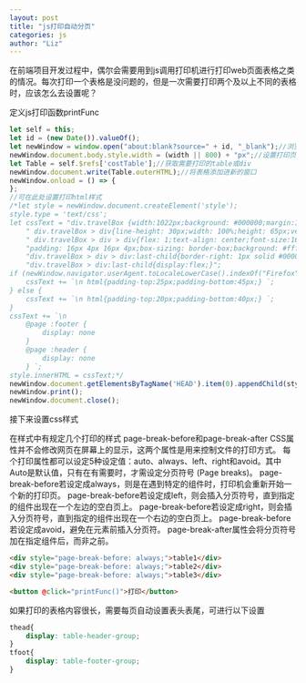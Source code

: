 ```yaml
---
layout: post
title: "js打印自动分页"
categories: js
author: "Liz"
---
```


在前端项目开发过程中，偶尔会需要用到js调用打印机进行打印web页面表格之类的情况。每次打印一个表格是没问题的，但是一次需要打印两个及以上不同的表格时，应该怎么去设置呢？

定义js打印函数printFunc

```js
let self = this;
let id = (new Date()).valueOf();
let newWindow = window.open("about:blank?source=" + id, "_blank");//浏览器打开空白页
newWindow.document.body.style.width = (width || 800) + "px";//设置打印页宽
let Table = self.$refs['costTable'];//获取需要打印的table或div
newWindow.document.write(Table.outerHTML);//将表格添加进新的窗口
newWindow.onload = () => {
};
//可在此处设置打印html样式
/*let style = newWindow.document.createElement('style');
style.type = 'text/css';
let cssText = "div.travelBox {width:1022px;background: #000000;margin:1px;}\n" +
    " div.travelBox > div{line-height: 30px;width: 100%;height: 65px;vertical-align: middle;display: flex;flex-direction: row;}\n" +
    " div.travelBox > div > div{flex: 1;text-align: center;font-size:16px;width: 100px;height: 65px;border-left: 1px solid #000000;border-top: 1px solid #000000;" +
    "padding: 16px 4px 16px 4px;box-sizing: border-box;background: #ffffff;vertical-align: middle;}" +
    "div.travelBox > div > div:last-child{border-right: 1px solid #000000;}" +
    "div.travelBox > div:last-child{display:flex;}";
if (newWindow.navigator.userAgent.toLocaleLowerCase().indexOf("Firefox".toLocaleLowerCase()) > -1) {
    cssText += `\n html{padding-top:25px;padding-bottom:45px;} `;
} else {
    cssText += `\n html{padding-top:20px;padding-bottom:40px;} `;
}
cssText += `\n
    @page :footer {
        display: none
    }
    @page :header {
        display: none
    } `;
style.innerHTML = cssText;*/
newWindow.document.getElementsByTagName('HEAD').item(0).appendChild(style);
newWindow.print();
newWindow.document.close();
```

接下来设置css样式

在样式中有规定几个打印的样式
page-break-before和page-break-after CSS属性并不会修改网页在屏幕上的显示，这两个属性是用来控制文件的打印方式。
每个打印属性都可以设定5种设定值：auto、always、left、right和avoid。其中Auto是默认值，只有在有需要时，才需设定分页符号 (Page breaks)。
page-break-before若设定成always，则是在遇到特定的组件时，打印机会重新开始一个新的打印页。
page-break-before若设定成left，则会插入分页符号，直到指定的组件出现在一个左边的空白页上。
page-break-before若设定成right，则会插入分页符号，直到指定的组件出现在一个右边的空白页上。
page-break-before若设定成avoid，避免在元素前插入分页符。
page-break-after属性会将分页符号加在指定组件后，而非之前。
```html
<div style="page-break-before: always;">table1</div>
<div style="page-break-before: always;">table2</div>
<div style="page-break-before: always;">table3</div>

<button @click="printFunc()">打印</button>
```
如果打印的表格内容很长，需要每页自动设置表头表尾，可进行以下设置

```css
thead{
    display: table-header-group;
}
tfoot{
    display: table-footer-group;
}
```
